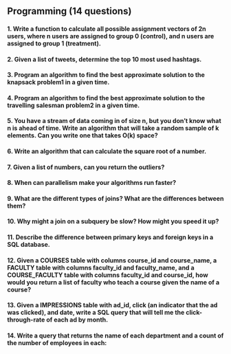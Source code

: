 ## Programming (14 questions)

#### 1. Write a function to calculate all possible assignment vectors of 2n users, where n users are assigned to group 0 (control), and n users are assigned to group 1 (treatment).

#### 2. Given a list of tweets, determine the top 10 most used hashtags.

#### 3. Program an algorithm to find the best approximate solution to the knapsack problem1 in a given time.

#### 4. Program an algorithm to find the best approximate solution to the travelling salesman problem2 in a given time.

#### 5. You have a stream of data coming in of size n, but you don’t know what n is ahead of time. Write an algorithm that will take a random sample of k elements. Can you write one that takes O(k) space?


#### 6. Write an algorithm that can calculate the square root of a number.

#### 7. Given a list of numbers, can you return the outliers?

#### 8. When can parallelism make your algorithms run faster?  

#### 9. What are the different types of joins? What are the differences between them?

#### 10. Why might a join on a subquery be slow? How might you speed it up?

#### 11. Describe the difference between primary keys and foreign keys in a SQL database.

#### 12. Given a COURSES table with columns course_id and course_name, a FACULTY table with columns faculty_id and faculty_name, and a COURSE_FACULTY table with columns faculty_id and course_id, how would you return a list of faculty who teach a course given the name of a course?

#### 13. Given a IMPRESSIONS table with ad_id, click (an indicator that the ad was clicked), and date, write a SQL query that will tell me the click-through-rate of each ad by month.

#### 14. Write a query that returns the name of each department and a count of the number of employees in each:  
